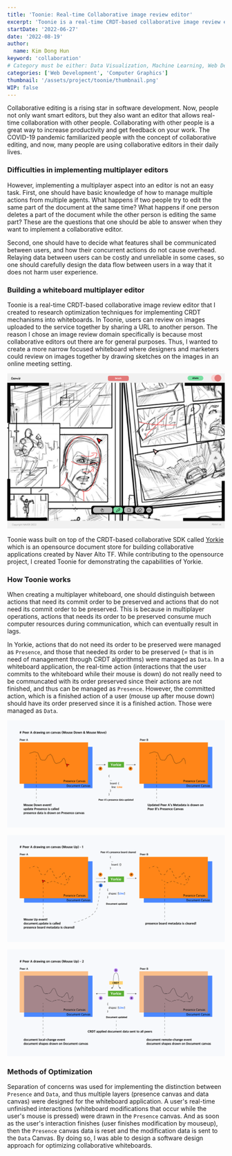 ```yaml
---
title: 'Toonie: Real-time Collaborative image review editor'
excerpt: 'Toonie is a real-time CRDT-based collaborative image review editor designed for streamlined image feedback. It introduces optimized techniques for multiplayer whiteboards, separating real-time interactions from committed actions for enhanced performance.'
startDate: '2022-06-27'
date: '2022-08-19'
author:
  name: Kim Dong Hun
keyword: 'collaboration'
# Category must be either: Data Visualization, Machine Learning, Web Development, Product Design, Computer Graphics, Other
categories: ['Web Development', 'Computer Graphics']
thumbnail: '/assets/project/toonie/thumbnail.png'
WIP: false
---
```


Collaborative editing is a rising star in software development. Now, people not only want smart editors, but they also want an editor that allows real-time collaboration with other people. Collaborating with other people is a great way to increase productivity and get feedback on your work. The COVID-19 pandemic familiarized people with the concept of collaborative editing, and now, many people are using collaborative editors in their daily lives.

### Difficulties in implementing multiplayer editors

However, implementing a multiplayer aspect into an editor is not an easy task. First, one should have basic knowledge of how to manage multiple actions from multiple agents. What happens if two people try to edit the same part of the document at the same time? What happens if one person deletes a part of the document while the other person is editing the same part? These are the questions that one should be able to answer when they want to implement a collaborative editor. 

Second, one should have to decide what features shall be communicated between users, and how their concurrent actions do not cause overhead. Relaying data between users can be costly and unreliable in some cases, so one should carefully design the data flow between users in a way that it does not harm user experience.

### Building a whiteboard multiplayer editor

Toonie is a real-time CRDT-based collaborative image review editor that I created to research optimization techniques for implementing CRDT mechanisms into whiteboards. In Toonie, users can review on images uploaded to the service together by sharing a URL to another person. The reason I chose an image review domain specifically is because most collaborative editors out there are for general purposes. Thus, I wanted to create a more narrow focused whiteboard where designers and marketers could review on images together by drawing sketches on the images in an online meeting setting.

![Editing Scene](/assets/project/toonie/edit.png)

Toonie wass built on top of the CRDT-based collaborative SDK called [Yorkie](https://github.com/yorkie-team/yorkie) which is an opensource document store for building collaborative applications created by Naver Alto TF. While contributing to the opensource project, I created Toonie for demonstrating the capabilities of Yorkie.

### How Toonie works

When creating a multiplayer whiteboard, one should distinguish between actions that need its commit order to be preserved and actions that do not need its commit order to be preserved. This is because in multiplayer operations, actions that needs its order to be preserved consume much computer resources during communication, which can eventually result in lags. 

In Yorkie, actions that do not need its order to be preserved were managed as `Presence`, and those that needed its order to be preserved (= that is in need of management through CRDT algorithms) were managed as `Data`. In a whiteboard application, the real-time action (interactions that the user commits to the whiteboard while their mouse is down) do not really need to be communcated with its order preserved since their actions are not finished, and thus can be managed as `Presence`. However, the committed action, which is a finished action of a user (mouse up after mouse down) should have its order preserved since it is a finished action. Those were managed as `Data`.

![User interaction recorded as presenc](/assets/project/toonie/soc_step1.png)

![User interaction finishes and presence is reset](/assets/project/toonie/soc_step2.png)

![Presence modifications are transferred to data](/assets/project/toonie/soc_step3.png)

### Methods of Optimization

Separation of concerns was used for implementing the distinction between `Presence` and `Data`, and thus multiple layers (presence canvas and data canvas) were designed for the whiteboard application. A user's real-time unfinished interactions (whiteboard modifications that occur while the user's mouse is pressed) were drawn in the `Presence` canvas. And as soon as the user's interaction finishes (user finishes modification by mouseup), then the `Presence` canvas data is reset and the modification data is sent to the `Data` Canvas. By doing so, I was able to design a software design approach for optimizing collaborative whiteboards.
